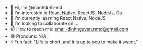 - 👋 Hi, I’m @manhdinh-md
- 👀 I’m interested in React Native, ReactJS, NodeJs, Go
- 🌱 I’m currently learning React Native, NodeJS
- 💞️ I’m looking to collaborate on ...
- 📫 How to reach me: email-dinhnguyen.nmd@gmail.com
- 😄 Pronouns: N/A
- ⚡ Fun fact: "Life is short, and it is up to you to make it sweet."

<!---
manhdinh-md/manhdinh-md is a ✨ special ✨ repository because its `README.md` (this file) appears on your GitHub profile.
You can click the Preview link to take a look at your changes.
--->
